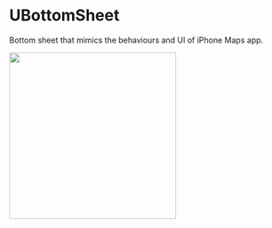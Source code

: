 # UBottomSheet
Bottom sheet that mimics the behaviours and UI of iPhone Maps app.

<img src="UBottomSheet/anim.gif" width="300">
